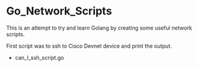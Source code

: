 # Go_Network_Scripts
This is an attempt to try and learn Golang by creating some useful network scripts. 

First script was to ssh to Cisco Devnet device and print the output.

- can_I_ssh_script.go
